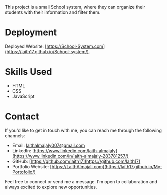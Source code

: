 This project is a small School system, where they can organize their students with their information and filter them.

# Deployment

Deployed Website: [https://School-System.com](https://laith17.github.io/School-system/).

# Skills Used

- HTML
- CSS
- JavaScript

# Contact

If you'd like to get in touch with me, you can reach me through the following channels:

- Email: laithalmajaly007@gmail.com
- LinkedIn: [https://www.linkedin.com/laith-almajaly](https://www.linkedin.com/in/laith-almajaly-283781257/)
- GitHub: [https://github.com/laith17](https://github.com/laith17)
- Portfolio Website: [https://LaithAlmajali.com](https://laith17.github.io/My-Portofolio/)

Feel free to connect or send me a message. I'm open to collaboration and always excited to explore new opportunities.
